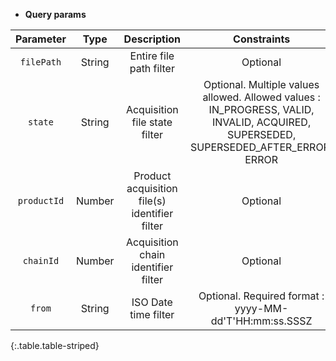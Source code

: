 * **Query params**

|Parameter|Type|Description|Constraints|
|:-------:|:--:|:---------:|:---------:|
| `filePath` |String|Entire file path filter|Optional|
| `state` |String|Acquisition file state filter|Optional. Multiple values allowed. Allowed values : IN_PROGRESS, VALID, INVALID, ACQUIRED, SUPERSEDED, SUPERSEDED_AFTER_ERROR, ERROR|
| `productId` |Number|Product acquisition file(s) identifier filter|Optional|
| `chainId` |Number|Acquisition chain identifier filter|Optional|
| `from` |String|ISO Date time filter|Optional. Required format : yyyy-MM-dd'T'HH:mm:ss.SSSZ|
{:.table.table-striped}
